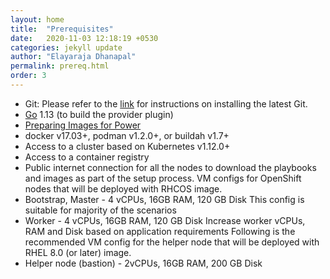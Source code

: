 ```yaml
---
layout: home
title:  "Prerequisites"
date:   2020-11-03 12:18:19 +0530
categories: jekyll update
author: "Elayaraja Dhanapal"
permalink: prereq.html
order: 3
---
```


* Git: Please refer to the [link](https://git-scm.com/book/en/v2/Getting-Started-Installing-Git) for instructions on installing the latest Git.
* [Go](https://golang.org/doc/install) 1.13 (to build the provider plugin)
* [Preparing Images for Power](https://github.com/ocp-power-automation/ocp4-upi-kvm/blob/master/docs/prepare-images.md)
* docker v17.03+, podman v1.2.0+, or buildah v1.7+
* Access to a cluster based on Kubernetes v1.12.0+
* Access to a container registry
* Public internet connection for all the nodes to download the playbooks and images as part of the setup process.
VM configs for OpenShift nodes that will be deployed with RHCOS image.
* Bootstrap, Master - 4 vCPUs, 16GB RAM, 120 GB Disk
This config is suitable for majority of the scenarios
* Worker - 4 vCPUs, 16GB RAM, 120 GB Disk
Increase worker vCPUs, RAM and Disk based on application requirements
Following is the recommended VM config for the helper node that will be deployed with RHEL 8.0 (or later) image.
* Helper node (bastion) - 2vCPUs, 16GB RAM, 200 GB Disk